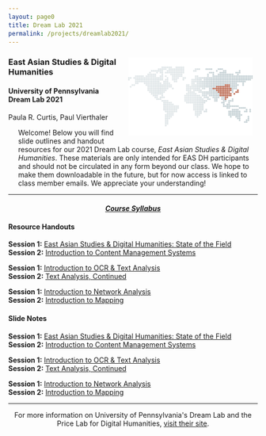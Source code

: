 ```yaml
---
layout: page0
title: Dream Lab 2021
permalink: /projects/dreamlab2021/
---
```


<div style>
<img src="/images/east_asia_bg.png" style="float:right;max-width:50%;padding: 10px 10px 10px 15px;">
</div><h3>East Asian Studies & Digital Humanities</h3><p>
<h4>University of Pennsylvania Dream Lab 2021</h4>
<p></p>
Paula R. Curtis, Paul Vierthaler<p></p>
<p></p>
<span style="padding-left: 20px; display:block">
Welcome! Below you will find slide outlines and handout resources for our 2021 Dream Lab course, <em>East Asian Studies & Digital Humanities</em>. These materials are only intended for EAS DH participants and should not be circulated in any form beyond our class. We hope to make them downloadable in the future, but for now access is linked to class member emails. We appreciate your understanding!
	</span>
<p></p>
<hr>
<p></p>
<center><em><h4><a href="http://www.google.com">Course Syllabus</a></h4></em></center><p></p>
<p></p>
<h4>Resource Handouts</h4><p></p>

<b>Session 1:</b> <a href="https://docs.google.com/document/d/1ZLw7rwC0Yw618g57vZ67acix3TN6MK_aRJEHSrYbGRE/edit?usp=sharing">East Asian Studies & Digital Humanities: State of the Field</a><br>
<b>Session 2:</b> <a href="https://docs.google.com/document/d/1KlOXp7lg52B13HQPkCH_73SpX_8X0DNGT3ZreHXVxEc/edit?usp=sharing">Introduction to Content Management Systems</a><br>
<p></p>
<b>Session 1:</b> <a href="https://docs.google.com/document/d/14_YR7n1vHCzJu_DrMb6xjAmdDbANOmBW8WWa49F4jWc/edit?usp=sharing">Introduction to OCR & Text Analysis</a><br>
<b>Session 2:</b> <a href="https://docs.google.com/document/d/18uI1DMRNvPbRikTvuQxDHcUoopAH_Lya1neYLDWYB4M/edit?usp=sharing">Text Analysis, Continued</a><br>
<p></p>
<b>Session 1:</b> <a href="https://docs.google.com/document/d/1RZPk7U8QvR71g4uiurBBvXzqgt7Vhg5jx_o4mE6GOt4/edit?usp=sharing">Introduction to Network Analysis</a><br>
<b>Session 2:</b> <a href="https://docs.google.com/document/d/1W1yZN4OlaQg-DoGr0nn95ifQT-1ETlWYmIBLIFRCzCA/edit?usp=sharing">Introduction to Mapping</a><br>
<p></p>
<p></p>
<h4>Slide Notes</h4><p></p>

<b>Session 1:</b> <a href="http://www.google.com">East Asian Studies & Digital Humanities: State of the Field</a><br>
<b>Session 2:</b> <a href="http://www.google.com">Introduction to Content Management Systems</a><br>
<p></p>
<b>Session 1:</b> <a href="http://www.google.com">Introduction to OCR & Text Analysis</a><br>
<b>Session 2:</b> <a href="http://www.google.com">Text Analysis, Continued</a><br>
<p></p>
<b>Session 1:</b> <a href="http://www.google.com">Introduction to Network Analysis</a><br>
<b>Session 2:</b> <a href="http://www.google.com">Introduction to Mapping</a><br>
<p></p>
<p></p>
<hr>
<p></p>
<center>For more information on University of Pennsylvania's Dream Lab and the Price Lab for Digital Humanities, <a href="https://web.sas.upenn.edu/dream-lab/east-asian-studies-and-digital-humanities-2021/">visit their site</a>.</center>
